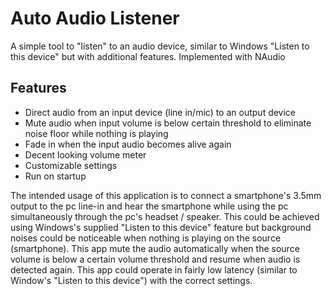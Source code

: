 # Auto Audio Listener

A simple tool to "listen" to an audio device, similar to Windows "Listen to this device" but with additional features. Implemented with NAudio

## Features

- Direct audio from an input device (line in/mic) to an output device
- Mute audio when input volume is below certain threshold to eliminate noise floor while nothing is playing
- Fade in when the input audio becomes alive again
- Decent looking volume meter
- Customizable settings
- Run on startup

The intended usage of this application is to connect a smartphone's 3.5mm output to the pc line-in and hear the smartphone while using the pc simultaneously through the pc's headset / speaker. This could be achieved using Windows's supplied "Listen to this device" feature but background noises could be noticeable when nothing is playing on the source (smartphone). This app mute the audio automatically when the source volume is below a certain volume threshold and resume when audio is detected again. This app could operate in fairly low latency (similar to Window's "Listen to this device") with the correct settings.
